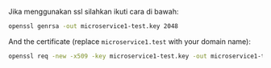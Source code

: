 Jika menggunakan ssl silahkan ikuti cara di bawah:

```sh
openssl genrsa -out microservice1-test.key 2048
```

And the certificate (replace `microservice1.test` with your domain name):

```sh
openssl req -new -x509 -key microservice1-test.key -out microservice1-test.cert -days 3650 -subj /CN=sample-microservice1.test
```

